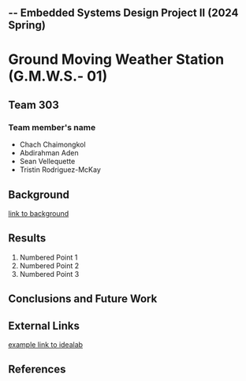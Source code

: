 -- Embedded Systems Design Project II (2024 Spring) 
----

# Ground Moving Weather Station (G.M.W.S.- 01)
## Team 303 
### Team member's name 

* Chach Chaimongkol
* Abdirahman Aden
* Sean Vellequette
* Tristin Rodriguez-McKay

## Background

[link to background](/background)

## Results

1. Numbered Point 1
1. Numbered Point 2
1. Numbered Point 3

## Conclusions and Future Work

## External Links

[example link to idealab]()


## References

